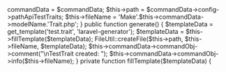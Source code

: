 <?php

namespace InfyOm\Generator\Generators;

use InfyOm\Generator\Common\CommandData;
use InfyOm\Generator\Utils\FileUtil;
use InfyOm\Generator\Utils\GeneratorFieldsInputUtil;

class TestTraitGenerator extends BaseGenerator
{
    /** @var CommandData */
    private $commandData;

    /** @var string */
    private $path;

    /** @var string */
    private $fileName;

    public function __construct(CommandData $commandData)
    {
        $this->commandData = $commandData;
        $this->path = $commandData->config->pathApiTestTraits;
        $this->fileName = 'Make'.$this->commandData->modelName.'Trait.php';
    }

    public function generate()
    {
        $templateData = get_template('test.trait', 'laravel-generator');

        $templateData = $this->fillTemplate($templateData);

        FileUtil::createFile($this->path, $this->fileName, $templateData);

        $this->commandData->commandObj->comment("\nTestTrait created: ");
        $this->commandData->commandObj->info($this->fileName);
    }

    private function fillTemplate($templateData)
    {
    